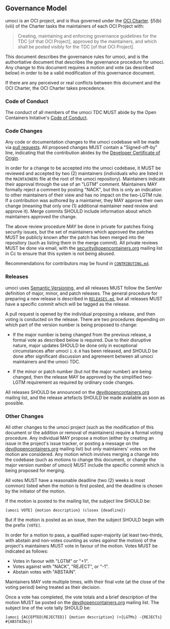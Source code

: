 ## Governance Model ##

umoci is an OCI project, and is thus governed under the [OCI
Charter][oci-charter]. &sect;5(b)(viii) of the Charter tasks the maintainers of
each OCI Project with:

> Creating, maintaining and enforcing governance guidelines for the TDC [of
> that OCI Project], approved by the maintainers, and which shall be posted
> visibly for the TDC [of that OCI Project].

This document describes the governance rules for umoci, and is the
authortiative document that describes the governance procedure for umoci. Any
change to this document requires a motion and vote (as described below) in
order to be a valid modification of this governance document.

If there are any perceived or real conflicts between this document and the OCI
Charter, the OCI Charter takes precedence.

[oci-charter]: https://github.com/opencontainers/tob/blob/master/CHARTER.md

### Code of Conduct ###

The conduct of all members of the umoci TDC MUST abide by the Open Containers
Initative's [Code of Conduct][oci-coc].

[oci-coc]: https://github.com/opencontainers/.github/blob/master/CODE_OF_CONDUCT.md

### Code Changes ###

Any code or documentation changes to the umoci codebase will be made via [pull
requests][umoci-pr]. All proposed changes MUST contain a "Signed-off-by" line,
indicating that the contribution abides by the [Developer Certificate of
Origin][dco].

In order for a change to be accepted into the umoci codebase, it MUST be
reviewed and accepted by two (2) maintainers (individuals who are listed in the
`MAINTAINERS` file at the root of the umoci repository). Maintainers indicate
their approval through the use of an "LGTM" comment. Maintainers MAY formally
reject a comment by posting "NACK", but this is only an indication to other
maintainers of their view and has no impact on the two-LGTM rule. If a
contribution was authored by a maintainer, they MAY approve their own change
(meaning that only one (1) additional maintainer need review and approve it).
Merge commits SHOULD include information about which maintainers approved the
change.

The above review procedure MAY be done in private for patches fixing security
issues, but the set of maintainers which approved the patches MUST be publicly
known after the patch has been merged into the repository (such as listing them
in the merge commit). All private reviews MUST be done via email, with the
<security@opencontainers.org> mailing list in Cc to ensure that this system is
not being abused.

Recommendations for contributors may be found in
[`CONTRIBUTING.md`][contributing].

[umoci-pr]: https://github.com/opencontainers/umoci/compare
[dco]: https://developercertificate.org/
[contributing]: /CONTRIBUTING.md

### Releases ###

umoci uses [Semantic Versioning][semver], and all releases MUST follow the
SemVer definition of major, minor, and patch releases. The general procedure
for preparing a new release is described in [`RELEASES.md`][releases], but all
releases MUST have a specific commit which will be tagged as the release.

A pull request is opened by the individual proposing a release, and then voting
is conducted on the release. There are two procedures depending on which part
of the version number is being proposed to change:

 * If the major number is being changed from the previous release, a formal
   vote as described below is required. Due to their disruptive nature, major
   updates SHOULD be done only in exceptional circumstances after umoci `1.0.0`
   has been released, and SHOULD be done after significant discussion and
   agremeent between all umoci maintainers and the umoci TDC.

 * If the minor or patch number (but not the major number) are being changed,
   then the release MAY be approved by the simplified two-LGTM requirement as
   required by ordinary code changes.

All releases SHOULD be announced on the <dev@opencontainers.org> mailing list,
and the release artefacts SHOULD be made available as soon as possible.

[semver]: https://semver.org/
[releases]: /RELEASES.md

### Other Changes ###

All other changes to the umoci project (such as the modification of this
document or the addition or removal of maintainers) require a formal voting
procedure. Any individual MAY propose a motion (either by creating an issue in
the project's issue tracker, or posting a message on the
<dev@opencontainers.org> mailing list) but only maintainers' votes on the
motion are considered. Any motion which involves merging a change into the
codebase (such as motions to change this document, or change the major version
number of umoci) MUST include the specific commit which is being proposed for
merging.

All votes MUST have a reasonable deadline (two (2) weeks is most common) listed
when the motion is first posted, and the deadline is chosen by the initiator of
the motion.

If the motion is posted to the mailing list, the subject line SHOULD be:

```
[umoci VOTE] {motion description} (closes {deadline})
```

But if the motion is posted as an issue, then the subject SHOULD begin with the
prefix `[VOTE]`.

In order for a motion to pass, a qualified super-majority (at least two-thirds,
with abstain and non-votes counting as votes *against* the motion) of the
project's maintainers MUST vote in favour of the motion. Votes MUST be
indicated as follows:

  * Votes in favour with "LGTM" or "+1".
  * Votes against with "NACK", "REJECT", or "-1".
  * Abstain votes with "ABSTAIN".

Maintainers MAY vote multiple times, with their final vote (at the close of the
voting period) being treated as their decision.

Once a vote has completed, the vote totals and a brief description of the
motion MUST be posted on the <dev@opencontainers.org> mailing list. The subject
line of the vote tally SHOULD be:

```
[umoci {ACCEPTED|REJECTED}] {motion description} (+{LGTMs} -{REJECTs} #{ABSTAINs})
```

[oci-ml]: mailto:dev@opencontainers.org
